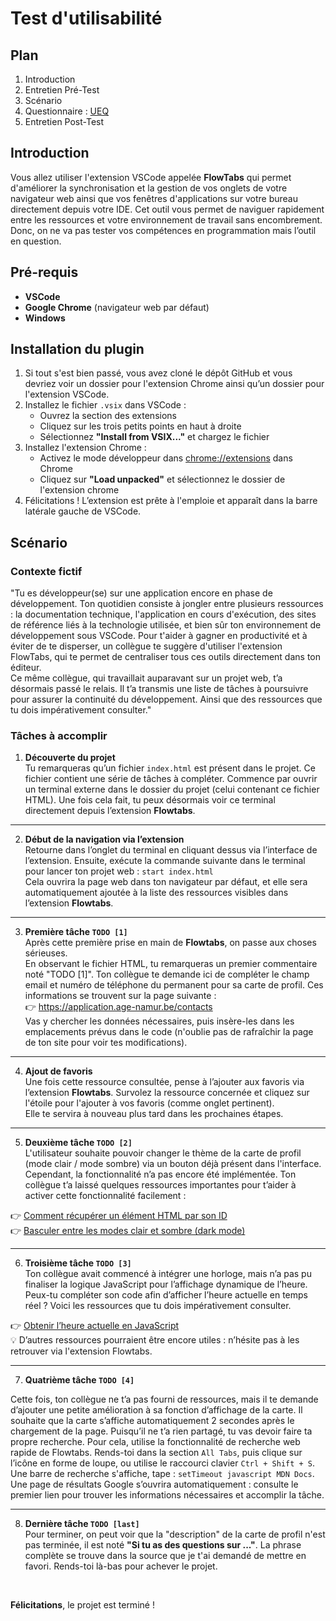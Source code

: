 # Test d'utilisabilité

## Plan
1. Introduction
2. Entretien Pré-Test
3. Scénario
4. Questionnaire : [UEQ](https://forms.gle/hPe9bXhZwvbx4Rqp9)
5. Entretien Post-Test

## Introduction

Vous allez utiliser l'extension VSCode appelée **FlowTabs** qui permet d'améliorer la synchronisation et la gestion de vos onglets de votre navigateur web ainsi que vos fenêtres d'applications sur votre bureau directement depuis votre IDE. Cet outil vous permet de naviguer rapidement entre les ressources et votre environnement de travail sans encombrement. Donc, on ne va pas tester vos compétences en programmation mais l’outil en question.


## Pré-requis

- **VSCode**
- **Google Chrome** (navigateur web par défaut)
- **Windows**


## Installation du plugin

1. Si tout s'est bien passé, vous avez cloné le dépôt GitHub et vous devriez voir un dossier pour l'extension Chrome ainsi qu’un dossier pour l'extension VSCode.
2. Installez le fichier `.vsix` dans VSCode :
    - Ouvrez la section des extensions
    - Cliquez sur les trois petits points en haut à droite
    - Sélectionnez **"Install from VSIX..."** et chargez le fichier
3. Installez l'extension Chrome :
    - Activez le mode développeur dans [chrome://extensions](chrome://extensions) dans Chrome
    - Cliquez sur **"Load unpacked"** et sélectionnez le dossier de l'extension chrome
4. Félicitations ! L’extension est prête à l'emploie et apparaît dans la barre latérale gauche de VSCode.


## Scénario

### Contexte fictif

"Tu es développeur(se) sur une application encore en phase de développement. Ton quotidien consiste à jongler entre plusieurs ressources : la documentation technique, l'application en cours d'exécution, des sites de référence liés à la technologie utilisée, et bien sûr ton environnement de développement sous VSCode. Pour t'aider à gagner en productivité et à éviter de te disperser, un collègue te suggère d'utiliser l'extension FlowTabs, qui te permet de centraliser tous ces outils directement dans ton éditeur.  
Ce même collègue, qui travaillait auparavant sur un projet web, t’a désormais passé le relais. Il t’a transmis une liste de tâches à poursuivre pour assurer la continuité du développement. Ainsi que des ressources que tu dois impérativement consulter."


### Tâches à accomplir

1. **Découverte du projet**  
Tu remarqueras qu’un fichier `index.html` est présent dans le projet. Ce fichier contient une série de tâches à compléter.
Commence par ouvrir un terminal externe dans le dossier du projet (celui contenant ce fichier HTML).
Une fois cela fait, tu peux désormais voir ce terminal directement depuis l’extension **Flowtabs**.

---

2. **Début de la navigation via l’extension**  
Retourne dans l’onglet du terminal en cliquant dessus via l’interface de l’extension.
Ensuite, exécute la commande suivante dans le terminal pour lancer ton projet web : `start index.html`  
Cela ouvrira la page web dans ton navigateur par défaut, et elle sera automatiquement ajoutée à la liste des ressources visibles dans l’extension **Flowtabs**.

---

3. **Première tâche `TODO [1]`**  
Après cette première prise en main de **Flowtabs**, on passe aux choses sérieuses.  
En observant le fichier HTML, tu remarqueras un premier commentaire noté "TODO [1]". Ton collègue te demande ici de compléter le champ email et numéro de téléphone du permanent pour sa carte de profil.
Ces informations se trouvent sur la page suivante :  
👉 https://application.age-namur.be/contacts  
Vas y chercher les données nécessaires, puis insère-les dans les emplacements prévus dans le code (n'oublie pas de rafraîchir la page de ton site pour voir tes modifications).

---

4. **Ajout de favoris**  
Une fois cette ressource consultée, pense à l’ajouter aux favoris via l’extension **Flowtabs**. Survolez la ressource concernée et cliquez sur l'étoile pour l'ajouter à vos favoris (comme onglet pertinent).  
Elle te servira à nouveau plus tard dans les prochaines étapes.

---

5. **Deuxième tâche `TODO [2]`**   
L'utilisateur souhaite pouvoir changer le thème de la carte de profil (mode clair / mode sombre) via un bouton déjà présent dans l'interface. Cependant, la fonctionnalité n’a pas encore été implémentée. Ton collègue t’a laissé quelques ressources importantes pour t’aider à activer cette fonctionnalité facilement :

👉 [Comment récupérer un élément HTML par son ID](https://developer.mozilla.org/en-US/docs/Web/API/Document/getElementById)  
👉 [Basculer entre les modes clair et sombre (dark mode)](https://www.w3schools.com/howto/howto_js_toggle_dark_mode.asp)

---

6. **Troisième tâche `TODO [3]`**  
Ton collègue avait commencé à intégrer une horloge, mais n’a pas pu finaliser la logique JavaScript pour l’affichage dynamique de l’heure. Peux-tu compléter son code afin d’afficher l’heure actuelle en temps réel ? Voici les ressources que tu dois impérativement consulter.

👉 [Obtenir l’heure actuelle en JavaScript](https://stackoverflow.com/questions/10211145/getting-current-date-and-time-in-javascript)  
💡 D’autres ressources pourraient être encore utiles : n’hésite pas à les retrouver via l'extension Flowtabs.

---

7. **Quatrième tâche `TODO [4]`**

Cette fois, ton collègue ne t’a pas fourni de ressources, mais il te demande d’ajouter une petite amélioration à sa fonction d’affichage de la carte. Il souhaite que la carte s’affiche automatiquement 2 secondes après le chargement de la page.
Puisqu’il ne t’a rien partagé, tu vas devoir faire ta propre recherche. Pour cela, utilise la fonctionnalité de recherche web rapide de Flowtabs.
Rends-toi dans la section `All Tabs`, puis clique sur l’icône en forme de loupe, ou utilise le raccourci clavier `Ctrl + Shift + S`.  
Une barre de recherche s'affiche, tape : `setTimeout javascript MDN Docs`.  
Une page de résultats Google s’ouvrira automatiquement : consulte le premier lien pour trouver les informations nécessaires et accomplir la tâche.

---

8. **Dernière tâche `TODO [last]`**  
Pour terminer, on peut voir que la "description" de la carte de profil n'est pas terminée, il est noté **"Si tu as des questions sur ..."**. La phrase complète se trouve dans la source que je t'ai demandé de mettre en favori. Rends-toi là-bas pour achever le projet.

<br>

**Félicitations**, le projet est terminé !


